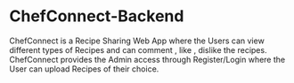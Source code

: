 # ChefConnect-Backend
 ChefConnect is a Recipe Sharing Web App where the Users can view different types of Recipes and can comment , like , dislike the recipes. ChefConnect provides the Admin access through Register/Login where the User can upload Recipes of their choice.
